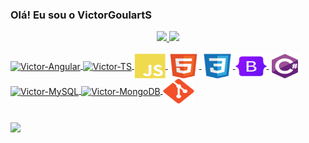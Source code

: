 ### Olá! Eu sou o VictorGoulartS

<div align="center">
  <a href="https://github.com/VictorGoulartS">
  <img height="180em" src="https://github-readme-stats.vercel.app/api?username=VictorGoulartS&show_icons=true&theme=dark&include_all_commits=true&count_private=true"/>
  <img height="180em" src="https://github-readme-stats.vercel.app/api/top-langs/?username=VictorGoulartS&layout=compact&langs_count=7&theme=dark"/>
</div>

<div style="display: inline_block"><br>
  <img align="center" alt="Victor-Angular" height="40" width="50" src="https://cdn.jsdelivr.net/gh/devicons/devicon/icons/angularjs/angularjs-original.svg">
  <img align="center" alt="Victor-TS" height="40" width="50" src="https://cdn.jsdelivr.net/gh/devicons/devicon/icons/typescript/typescript-original.svg">  
  <img align="center" alt="Victor-JS" height="40" width="50" src="https://raw.githubusercontent.com/devicons/devicon/master/icons/javascript/javascript-plain.svg"> 
  <img align="center" alt="Victor-HTML" height="40" width="50" src="https://raw.githubusercontent.com/devicons/devicon/master/icons/html5/html5-original.svg">
  <img align="center" alt="Victor-CSS" height="40" width="50" src="https://raw.githubusercontent.com/devicons/devicon/master/icons/css3/css3-original.svg">
  <img align="center" alt="Victor-Bootstrap" height="40" width="50" src="https://github.com/devicons/devicon/blob/master/icons/bootstrap/bootstrap-original.svg">
  <img align="center" alt="Victor-Csharp" height="40" width="50" src="https://raw.githubusercontent.com/devicons/devicon/master/icons/csharp/csharp-original.svg">
  <img align="center" alt="Victor-MySQL" height="40" width="50" src="https://cdn.jsdelivr.net/gh/devicons/devicon/icons/mysql/mysql-original.svg">        
  <img align="center" alt="Victor-MongoDB" height="40" width="50" src="https://cdn.jsdelivr.net/gh/devicons/devicon/icons/mongodb/mongodb-original-wordmark.svg">   
  <img align="center" alt="Victor-Git" height="40" width="50" src="https://raw.githubusercontent.com/devicons/devicon/master/icons/git/git-plain.svg">
</div>

##

<div>
<a href="https://www.linkedin.com/in/victor-goularts/" target="_blank"><img src="https://img.shields.io/badge/-LinkedIn-%230077B5?style=for-the-badge&logo=linkedin&logoColor=white" target="_blank"></a>
</div>

